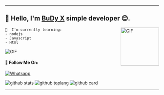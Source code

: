 ----
## 👋 Hello, I'm [BuDy X](https://instagram.com/pr_bathdimuthu) simple developer 😊.

<img align="right" alt="GIF" height="125px" src="https://media.giphy.com/media/0YLMNYmGyMfcqRX1j1/source.gif" />

```
📃  I'm currently learning:
- nodejs
- Javascript
- Html
```

<img align="center" fit="fill" alt="GIF" src="https://media.giphy.com/media/836HiJc7pgzy8iNXCn/giphy.gif" />

#### 🚀 Follow Me On:
<a href="https://wa.me/17864802647" target="_blank"><img src="https://img.shields.io/badge/Whatsapp-%808080.svg?&style=flat-square&logo=Whatsapp&logoColor=white" alt="Whatsapp"></a>

![github stats](https://github-readme-stats.vercel.app/api?username=MrChaby&show_icons=true&theme=white)
![github toplang](https://github-readme-stats.vercel.app/api/top-langs/?username=MrChaby&layout=compact&theme=red)
![github card](https://github-readme-stats.vercel.app/api/pin/?username=MrChaby&repo=Jessi&theme=white)

----
